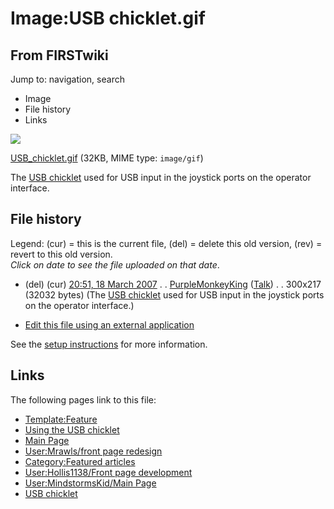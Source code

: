 # Image:USB chicklet.gif

## From FIRSTwiki

Jump to: navigation, search

- Image
- File history
- Links

![](/media/a/a9/USB_chicklet.gif)

[USB_chicklet.gif](/media/a/a9/USB_chicklet.gif "USB chicklet.gif") (32KB, MIME type: `image/gif`)

The [USB chicklet](USB_chicklet "USB chicklet") used for USB input in the joystick ports on the operator interface.

## File history

Legend: (cur) = this is the current file, (del) = delete this old version, (rev) = revert to this old version.<br>
_Click on date to see the file uploaded on that date_.

- (del) (cur) [20:51, 18 March 2007](/media/a/a9/USB_chicklet.gif "/media/a/a9/USB chicklet.gif") . . [PurpleMonkeyKing](User:PurpleMonkeyKing "User:PurpleMonkeyKing") ([Talk](/index.php?title=User_talk:PurpleMonkeyKing&action=edit "User talk:PurpleMonkeyKing")) . . 300x217 (32032 bytes) (The [USB chicklet](USB_chicklet "USB chicklet") used for USB input in the joystick ports on the operator interface.)

- [Edit this file using an external application](/index.php?title=Image:USB_chicklet.gif&action=edit&externaledit=true&mode=file "Image:USB chicklet.gif")

See the [setup instructions](http://meta.wikimedia.org/wiki/Help:External_editors "http://meta.wikimedia.org/wiki/Help:External_editors") for more information.

## Links

The following pages link to this file:

- [Template:Feature](Template:Feature "Template:Feature")
- [Using the USB chicklet](Using_the_USB_chicklet "Using the USB chicklet")
- [Main Page](Main_Page "Main Page")
- [User:Mrawls/front page redesign](User:Mrawls/front_page_redesign "User:Mrawls/front page redesign")
- [Category:Featured articles](Category:Featured_articles "Category:Featured articles")
- [User:Hollis1138/Front page development](User:Hollis1138/Front_page_development "User:Hollis1138/Front page development")
- [User:MindstormsKid/Main Page](User:MindstormsKid/Main_Page "User:MindstormsKid/Main Page")
- [USB chicklet](USB_chicklet "USB chicklet")
